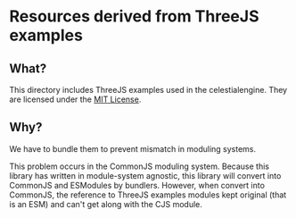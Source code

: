 # Resources derived from ThreeJS examples

## What?

This directory includes ThreeJS examples used in the celestialengine.
They are licensed under the [MIT License](https://github.com/mrdoob/three.js/blob/dev/LICENSE).

## Why?

We have to bundle them to prevent mismatch in moduling systems.

This problem occurs in the CommonJS moduling system.
Because this library has written in module-system agnostic, this library will convert into CommonJS and ESModules by bundlers.
However, when convert into CommonJS, the reference to ThreeJS examples modules kept original (that is an ESM) and can't get along with the CJS module.
